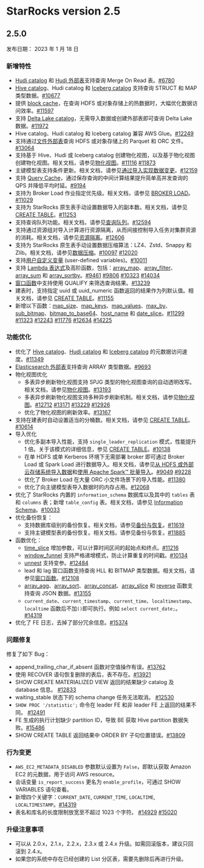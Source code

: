 # StarRocks version 2.5

## 2.5.0

发布日期： 2023 年 1 月 18 日

### 新增特性

- [Hudi catalog](../data_source/catalog/hudi_catalog.md) 和 [Hudi 外部表](../data_source/External_table.md#apache-hudi-外表)支持查询 Merge On Read 表。[#6780](https://github.com/StarRocks/starrocks/pull/6780)
- [Hive catalog](../data_source/catalog/hive_catalog.md)、Hudi catalog 和 [Iceberg catalog](../data_source/catalog/iceberg_catalog.md) 支持查询 STRUCT 和 MAP 类型数据。[#10677](https://github.com/StarRocks/starrocks/issues/10677)
- 提供 [block cache](../data_source/Block_cache.md)，在查询 HDFS 或对象存储上的热数据时，大幅优化数据访问效率。[#11597](https://github.com/StarRocks/starrocks/pull/11579)
- 支持 [Delta Lake catalog](../data_source/catalog/deltalake_catalog.md)，无需导入数据或创建外部表即可查询 Delta Lake 数据。[#11972](https://github.com/StarRocks/starrocks/issues/11972)
- Hive catalog、Hudi catalog 和 Iceberg catalog 兼容 AWS Glue。[#12249](https://github.com/StarRocks/starrocks/issues/12249)
- 支持通过[文件外部表](../data_source/file_external_table.md)查询 HDFS 或对象存储上的 Parquet 和 ORC 文件。[#13064](https://github.com/StarRocks/starrocks/pull/13064)
- 支持基于 Hive、Hudi 或 Iceberg catalog 创建物化视图，以及基于物化视图创建物化视图。相关文档，请参见[物化视图](../using_starrocks/Materialized_view.md)。[#11116](https://github.com/StarRocks/starrocks/issues/11116) [#11873](https://github.com/StarRocks/starrocks/pull/11873)
- 主键模型表支持条件更新。相关文档，请参见[通过导入实现数据变更](../loading/PrimaryKeyLoad.md#条件更新)。[#12159](https://github.com/StarRocks/starrocks/pull/12159)
- 支持 [Query Cache](../using_starrocks/query_cache.md)，通过保存查询的中间计算结果提升简单高并发查询的 QPS 并降低平均时延。[#9194](https://github.com/StarRocks/starrocks/pull/9194)
- 支持为 Broker Load 作业指定优先级。相关文档，请参见 [BROKER LOAD](../sql-reference/sql-statements/data-manipulation/BROKER%20LOAD.md)。[#11029](https://github.com/StarRocks/starrocks/pull/11029)
- 支持为 StarRocks 原生表手动设置数据导入的副本数。相关文档，请参见 [CREATE TABLE](../sql-reference/sql-statements/data-definition/CREATE%20TABLE.md)。[#11253](https://github.com/StarRocks/starrocks/pull/11253)
- 支持查询队列功能。相关文档，请参见[查询队列](../administration/query_queues.md)。[#12594](https://github.com/StarRocks/starrocks/pull/12594)
- 支持通过资源组对导入计算进行资源隔离，从而间接控制导入任务对集群资源的消耗。相关文档，请参见[资源隔离](../administration/Resource_Group.md)。[#12606](https://github.com/StarRocks/starrocks/pull/12606)
- 支持为 StarRocks 原生表手动设置数据压缩算法：LZ4、Zstd、Snappy 和 Zlib。相关文档，请参见[数据压缩](../table_design/data_compression.md)。[#10097](https://github.com/StarRocks/starrocks/pull/10097) [#12020](https://github.com/StarRocks/starrocks/pull/12020)
- 支持[用户自定义变量](../reference/user_defined_variables.md) (user-defined variables)。[#10011](https://github.com/StarRocks/starrocks/pull/10011)
- 支持 [Lambda 表达式](../sql-reference/sql-functions/Lambda_expression.md)及高阶函数，包括：[array_map](../sql-reference/sql-functions/array-functions/array_map.md)、[array_filter](../sql-reference/sql-functions/array-functions/array_filter.md)、[array_sum](../sql-reference/sql-functions/array-functions/array_sum.md) 和 [array_sortby](../sql-reference/sql-functions/array-functions/array_sortby.md)。[#9461](https://github.com/StarRocks/starrocks/pull/9461) [#9806](https://github.com/StarRocks/starrocks/pull/9806) [#10323](https://github.com/StarRocks/starrocks/pull/10323) [#14034](https://github.com/StarRocks/starrocks/pull/14034)
- [窗口函数](../sql-reference/sql-functions/Window_function.md)中支持使用 QUALIFY 来筛选查询结果。[#13239](https://github.com/StarRocks/starrocks/pull/13239)
- 建表时，支持指定 uuid 或 uuid_numeric 函数返回的结果作为列默认值。相关文档，请参见 [CREATE TABLE](../sql-reference/sql-statements/data-definition/CREATE%20TABLE.md)。[#11155](https://github.com/StarRocks/starrocks/pull/11155)
- 新增以下函数：[map_size](../sql-reference/sql-functions/map-functions/map_size.md)、[map_keys](../sql-reference/sql-functions/map-functions/map_keys.md)、[map_values](../sql-reference/sql-functions/map-functions/map_values.md)、[max_by](../sql-reference/sql-functions/aggregate-functions/max_by.md)、[sub_bitmap](../sql-reference/sql-functions/bitmap-functions/sub_bitmap.md)、[bitmap_to_base64](../sql-reference/sql-functions/bitmap-functions/bitmap_to_base64.md)、[host_name](../sql-reference/sql-functions/utility-functions/host_name.md) 和 [date_slice](../sql-reference/sql-functions/date-time-functions/date_slice.md)。[#11299](https://github.com/StarRocks/starrocks/pull/11299) [#11323](https://github.com/StarRocks/starrocks/pull/11323) [#12243](https://github.com/StarRocks/starrocks/pull/12243) [#11776](https://github.com/StarRocks/starrocks/pull/11776) [#12634](https://github.com/StarRocks/starrocks/pull/12634) [#14225](https://github.com/StarRocks/starrocks/pull/14225)

### 功能优化

- 优化了 [Hive catalog](../data_source/catalog/hive_catalog.md)、[Hudi catalog](../data_source/catalog/hudi_catalog.md) 和 [Iceberg catalog](../data_source/catalog/iceberg_catalog.md) 的元数据访问速度。[#11349](https://github.com/StarRocks/starrocks/issues/11349)
- [Elasticsearch 外部表](../data_source/External_table.md#elasticsearch-外部表)支持查询 ARRAY 类型数据。[#9693](https://github.com/StarRocks/starrocks/pull/9693)
- 物化视图优化
  - 多表异步刷新物化视图支持 SPJG 类型的物化视图查询的自动透明改写。相关文档，请参见[物化视图](../using_starrocks/Materialized_view.md#使用多表物化视图查询改写)。[#13193](https://github.com/StarRocks/starrocks/issues/13193)
  - 多表异步刷新物化视图支持多种异步刷新机制。相关文档，请参见[物化视图](../using_starrocks/Materialized_view.md#关于多表异步物化视图刷新策略)。[#12712](https://github.com/StarRocks/starrocks/pull/12712) [#13171](https://github.com/StarRocks/starrocks/pull/13171) [#13229](https://github.com/StarRocks/starrocks/pull/13229) [#12926](https://github.com/StarRocks/starrocks/pull/12926)
  - 优化了物化视图的刷新效率。[#13167](https://github.com/StarRocks/starrocks/issues/13167)
- 支持在建表时自动设置适当的分桶数。相关文档，请参见 [CREATE TABLE](../sql-reference/sql-statements/data-definition/CREATE%20TABLE.md)。[#10614](https://github.com/StarRocks/starrocks/pull/10614)
- 导入优化
  - 优化多副本导入性能，支持 `single_leader_replication` 模式，性能提升 1 倍。关于该模式的详细信息，参见 [CREATE TABLE](../sql-reference/sql-statements/data-definition/CREATE%20TABLE.md)。[#10138](https://github.com/StarRocks/starrocks/pull/10138)
  - 在单 HDFS 或单 Kerberos 环境下无需部署 broker 即可通过 Broker Load 或 Spark Load 进行数据导入。相关文档，请参见[从 HDFS 或外部云存储系统导入数据](../loading/BrokerLoad.md)和[使用 Apache Spark™ 批量导入](../loading/SparkLoad.md)。[#9049](https://github.com/starrocks/starrocks/pull/9049) [#9228](https://github.com/StarRocks/starrocks/pull/9228)
  - 优化了 Broker Load 在大量 ORC 小文件场景下的导入性能。[#11380](https://github.com/StarRocks/starrocks/pull/11380)
  - 优化了向主键模型表导入数据时的内存占用。[#12068](https://github.com/StarRocks/starrocks/pull/12068)
- 优化了 StarRocks 内置的 `information_schema` 数据库以及其中的 `tables` 表和 `columns` 表；新增 `table_config` 表。相关文档，请参见 [Information Schema](../administration/information_schema.md)。[#10033](https://github.com/StarRocks/starrocks/pull/10033)
- 优化备份恢复：
  - 支持数据库级别的备份恢复。相关文档，请参见[备份与恢复](../administration/Backup_and_restore.md)。[#11619](https://github.com/StarRocks/starrocks/issues/11619)
  - 支持主键模型表的备份恢复。相关文档，请参见备份与恢复。[#11885](https://github.com/StarRocks/starrocks/pull/11885)
- 函数优化：
  - [time_slice](../sql-reference/sql-functions/date-time-functions/time_slice.md) 增加参数，可以计算时间区间的起始点和终点。[#11216](https://github.com/StarRocks/starrocks/pull/11216)
  - [window_funnel](../sql-reference/sql-functions/aggregate-functions/window_funnel.md) 支持严格递增模式，防止计算重复的时间戳。[#10134](https://github.com/StarRocks/starrocks/pull/10134)
  - [unnest](../sql-reference/sql-functions/array-functions/unnest.md) 支持变参。[#12484](https://github.com/StarRocks/starrocks/pull/12484)
  - lead 和 lag 窗口函数支持查询 HLL 和 BITMAP 类型数据。相关文档，请参见[窗口函数](../sql-reference/sql-functions/Window_function.md)。[#12108](https://github.com/StarRocks/starrocks/pull/12108)
  - [array_agg](../sql-reference/sql-functions/array-functions/array_agg.md)、[array_sort](../sql-reference/sql-functions/array-functions/array_sort.md)、[array_concat](../sql-reference/sql-functions/array-functions/array_concat.md)、[array_slice](../sql-reference/sql-functions/array-functions/array_slice.md) 和 [reverse](../sql-reference/sql-functions/string-functions/reverse.md) 函数支持查询 JSON 数据。[#13155](https://github.com/StarRocks/starrocks/pull/13155)
  - `current_date`、`current_timestamp`、`current_time`、`localtimestamp`、`localtime` 函数后不加`()`即可执行。例如 `select current_date;`。[#14319](https://github.com/StarRocks/starrocks/pull/14319)
- 优化了 FE 日志，去掉了部分冗余信息。[#15374](https://github.com/StarRocks/starrocks/pull/15374)

### 问题修复

修复了如下 Bug：

- append_trailing_char_if_absent 函数对空值操作有误。[#13762](https://github.com/StarRocks/starrocks/pull/13762)
- 使用 RECOVER 语句恢复删除的表后，表不存在。[#13921](https://github.com/StarRocks/starrocks/pull/13921)
- SHOW CREATE MATERIALIZED VIEW 返回的结果缺少 catalog 及 database 信息。 [#12833](https://github.com/StarRocks/starrocks/pull/12833)
- waiting_stable 状态下的 schema change 任务无法取消。 [#12530](https://github.com/StarRocks/starrocks/pull/12530)
- `SHOW PROC '/statistic';` 命令在 leader FE 和非 leader FE 上返回的结果不同。 [#12491](https://github.com/StarRocks/starrocks/issues/12491)
- FE 生成的执行计划缺少 partition ID，导致 BE 获取 Hive partition 数据失败。[#15486](https://github.com/StarRocks/starrocks/pull/15486)
- SHOW CREATE TABLE 返回结果中 ORDER BY 子句位置错误。[#13809](https://github.com/StarRocks/starrocks/pull/13809)

### 行为变更

- `AWS_EC2_METADATA_DISABLED` 参数默认设置为 `False`，即默认获取 Amazon EC2 的元数据，用于访问 AWS resource。
- 会话变量 `is_report_success` 更名为 `enable_profile`，可通过 SHOW VARIABLES 语句查看。
- 新增四个关键字：`CURRENT_DATE`, `CURRENT_TIME`, `LOCALTIME`, `LOCALTIMESTAMP`。[#14319](https://github.com/StarRocks/starrocks/pull/14319)
- 表名和库名的长度限制放宽至不超过 1023 个字符。 [#14929](https://github.com/StarRocks/starrocks/pull/14929) [#15020](https://github.com/StarRocks/starrocks/pull/15020)

### 升级注意事项

- 可以从 2.0.x，2.1.x，2.2.x，2.3.x 或 2.4.x 升级。如需回滚版本，建议只回滚到 2.4.x。
- 如果您的系统中存在已经创建的 List 分区表，需要先删除后再进行升级。
